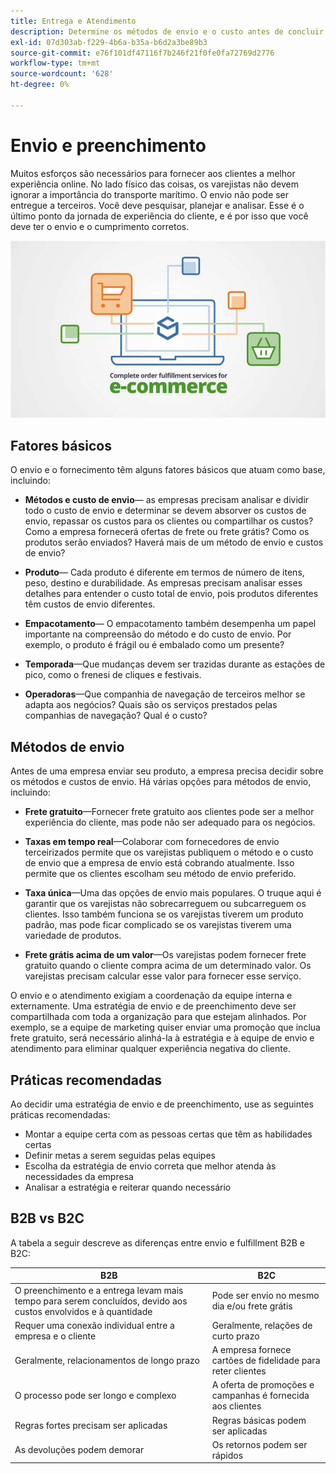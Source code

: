 ```yaml
---
title: Entrega e Atendimento
description: Determine os métodos de envio e o custo antes de concluir seu projeto de comércio eletrônico.
exl-id: 07d303ab-f229-4b6a-b35a-b6d2a3be89b3
source-git-commit: e76f101df47116f7b246f21f0fe0fa72769d2776
workflow-type: tm+mt
source-wordcount: '628'
ht-degree: 0%

---
```


# Envio e preenchimento

Muitos esforços são necessários para fornecer aos clientes a melhor experiência online. No lado físico das coisas, os varejistas não devem ignorar a importância do transporte marítimo. O envio não pode ser entregue a terceiros. Você deve pesquisar, planejar e analisar. Esse é o último ponto da jornada de experiência do cliente, e é por isso que você deve ter o envio e o cumprimento corretos.

![Diagrama de remessa e preenchimento](../../assets/playbooks/shipping-fulfillment.png)

## Fatores básicos

O envio e o fornecimento têm alguns fatores básicos que atuam como base, incluindo:

- **Métodos e custo de envio**— as empresas precisam analisar e dividir todo o custo de envio e determinar se devem absorver os custos de envio, repassar os custos para os clientes ou compartilhar os custos? Como a empresa fornecerá ofertas de frete ou frete grátis? Como os produtos serão enviados? Haverá mais de um método de envio e custos de envio?

- **Produto**— Cada produto é diferente em termos de número de itens, peso, destino e durabilidade. As empresas precisam analisar esses detalhes para entender o custo total de envio, pois produtos diferentes têm custos de envio diferentes.

- **Empacotamento**— O empacotamento também desempenha um papel importante na compreensão do método e do custo de envio. Por exemplo, o produto é frágil ou é embalado como um presente?

- **Temporada**—Que mudanças devem ser trazidas durante as estações de pico, como o frenesi de cliques e festivais.

- **Operadoras**—Que companhia de navegação de terceiros melhor se adapta aos negócios? Quais são os serviços prestados pelas companhias de navegação? Qual é o custo?

## Métodos de envio

Antes de uma empresa enviar seu produto, a empresa precisa decidir sobre os métodos e custos de envio. Há várias opções para métodos de envio, incluindo:

- **Frete gratuito**—Fornecer frete gratuito aos clientes pode ser a melhor experiência do cliente, mas pode não ser adequado para os negócios.

- **Taxas em tempo real**—Colaborar com fornecedores de envio terceirizados permite que os varejistas publiquem o método e o custo de envio que a empresa de envio está cobrando atualmente. Isso permite que os clientes escolham seu método de envio preferido.

- **Taxa única**—Uma das opções de envio mais populares. O truque aqui é garantir que os varejistas não sobrecarreguem ou subcarreguem os clientes. Isso também funciona se os varejistas tiverem um produto padrão, mas pode ficar complicado se os varejistas tiverem uma variedade de produtos.

- **Frete grátis acima de um valor**—Os varejistas podem fornecer frete gratuito quando o cliente compra acima de um determinado valor. Os varejistas precisam calcular esse valor para fornecer esse serviço.

O envio e o atendimento exigiam a coordenação da equipe interna e externamente. Uma estratégia de envio e de preenchimento deve ser compartilhada com toda a organização para que estejam alinhados. Por exemplo, se a equipe de marketing quiser enviar uma promoção que inclua frete gratuito, será necessário alinhá-la à estratégia e à equipe de envio e atendimento para eliminar qualquer experiência negativa do cliente.

## Práticas recomendadas

Ao decidir uma estratégia de envio e de preenchimento, use as seguintes práticas recomendadas:

- Montar a equipe certa com as pessoas certas que têm as habilidades certas
- Definir metas a serem seguidas pelas equipes
- Escolha da estratégia de envio correta que melhor atenda às necessidades da empresa
- Analisar a estratégia e reiterar quando necessário

## B2B vs B2C

A tabela a seguir descreve as diferenças entre envio e fulfillment B2B e B2C:

| B2B | B2C |
|----------------------------------------------------------------------------------------------|------------------------------------------------------|
| O preenchimento e a entrega levam mais tempo para serem concluídos, devido aos custos envolvidos e à quantidade | Pode ser envio no mesmo dia e/ou frete grátis |
| Requer uma conexão individual entre a empresa e o cliente | Geralmente, relações de curto prazo |
| Geralmente, relacionamentos de longo prazo | A empresa fornece cartões de fidelidade para reter clientes |
| O processo pode ser longo e complexo | A oferta de promoções e campanhas é fornecida aos clientes |
| Regras fortes precisam ser aplicadas | Regras básicas podem ser aplicadas |
| As devoluções podem demorar | Os retornos podem ser rápidos |
